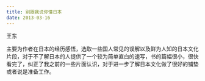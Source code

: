 ```yaml
---
title: 别跟我说你懂日本
date: 2013-03-16
---
```

王东

主要为作者在日本的经历感悟，选取一些国人常见的误解以及鲜为人知的日本文化片段，对于不了解日本的人提供了一个较为简单直白的速写，书的篇幅很小，很快看完了，纠正了我之前的一些片面认识，对于进一步了解日本文化做了很好的铺垫或者说是准备工作。